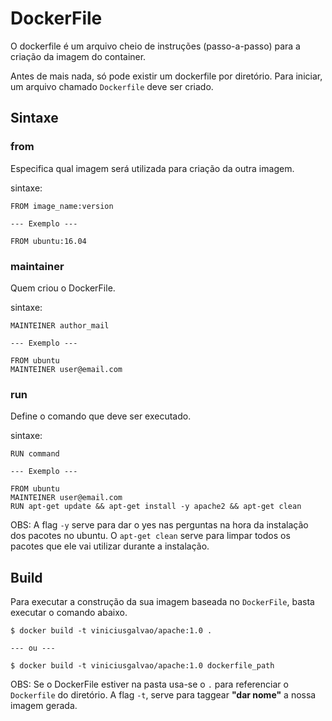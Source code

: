 # DockerFile

O dockerfile é um arquivo cheio de instruções (passo-a-passo) para a criação da imagem do container.

Antes de mais nada, só pode existir um dockerfile por diretório. Para iniciar, um arquivo chamado `Dockerfile` deve ser criado.

## Sintaxe

### from  
Especifica qual imagem será utilizada para criação da outra imagem.

sintaxe:

```
FROM image_name:version

--- Exemplo ---

FROM ubuntu:16.04
```

### maintainer  
Quem criou o DockerFile.

sintaxe:

```
MAINTEINER author_mail

--- Exemplo ---

FROM ubuntu
MAINTEINER user@email.com
```

### run  
Define o comando que deve ser executado.

sintaxe:

```
RUN command

--- Exemplo ---

FROM ubuntu
MAINTEINER user@email.com
RUN apt-get update && apt-get install -y apache2 && apt-get clean
```

OBS: A flag `-y` serve para dar o yes nas perguntas na hora da instalação dos pacotes no ubuntu. O `apt-get clean` serve para limpar todos os pacotes que ele vai utilizar durante a instalação.

## Build

Para executar a construção da sua imagem baseada no `DockerFile`, basta executar o comando abaixo.

```
$ docker build -t viniciusgalvao/apache:1.0 .

--- ou ---

$ docker build -t viniciusgalvao/apache:1.0 dockerfile_path
```

OBS: Se o DockerFile estiver na pasta usa-se o `.` para referenciar o `Dockerfile` do diretório. A flag `-t`, serve para taggear **"dar nome"** a nossa imagem gerada.

